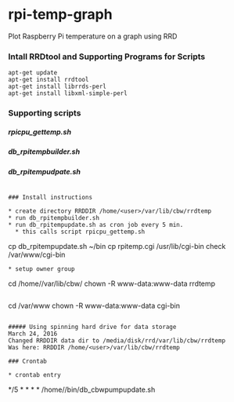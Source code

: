 # rpi-temp-graph
Plot Raspberry Pi temperature on a graph using RRD


### Intall RRDtool and Supporting Programs for Scripts

```
apt-get update
apt-get install rrdtool
apt-get install librrds-perl
apt-get install libxml-simple-perl
```

### Supporting scripts

##### rpicpu_gettemp.sh
##### db_rpitempbuilder.sh
##### db_rpitempudpate.sh
```

### Install instructions

* create directory RRDDIR /home/<user>/var/lib/cbw/rrdtemp
* run db_rpitempbuilder.sh
* run db_rpitempupdate.sh as cron job every 5 min.
  * this calls script rpicpu_gettemp.sh

```
cp db_rpitempupdate.sh ~/bin
cp rpitemp.cgi /usr/lib/cgi-bin
check /var/www/cgi-bin
```
* setup owner group

```
cd /home/<user>/var/lib/cbw/
chown -R www-data:www-data rrdtemp
```

```
cd /var/www
chown -R www-data:www-data cgi-bin
```

##### Using spinning hard drive for data storage
March 24, 2016
Changed RRDDIR data dir to /media/disk/rrd/var/lib/cbw/rrdtemp
Was here: RRDDIR /home/<user>/var/lib/cbw/rrdtemp

### Crontab

* crontab entry
```
*/5 *  * * *  /home/<user>/bin/db_cbwpumpupdate.sh
```
